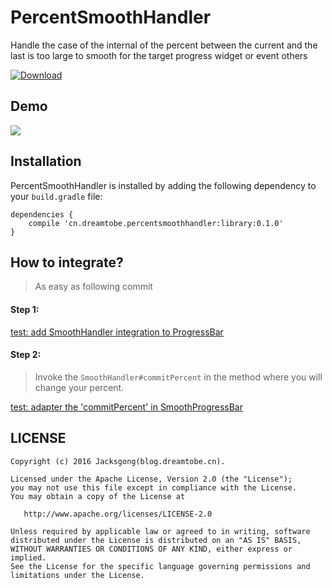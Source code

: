 # PercentSmoothHandler

Handle the case of  the internal of the percent between the current and the last is too large to smooth for the target progress widget or event others

[ ![Download][bintray_svg] ][bintray_link]

## Demo

![][demo_gif]

## Installation

PercentSmoothHandler is installed by adding the following dependency to your `build.gradle` file:

```
dependencies {
    compile 'cn.dreamtobe.percentsmoothhandler:library:0.1.0'
}
```

## How to integrate?

> As easy as following commit

#### Step 1:

[test: add SmoothHandler integration to ProgressBar](https://github.com/Jacksgong/PercentSmoothHandler/commit/d253a86b4cb8dd56332bf4d00cc350fa01fe08f0)

#### Step 2:

> Invoke the `SmoothHandler#commitPercent` in the method where you will change your percent.

[test: adapter the 'commitPercent' in SmoothProgressBar](https://github.com/Jacksgong/PercentSmoothHandler/commit/7092746888610b819658e27c5c616ee85aebb9f5)


## LICENSE

```
Copyright (c) 2016 Jacksgong(blog.dreamtobe.cn).

Licensed under the Apache License, Version 2.0 (the "License");
you may not use this file except in compliance with the License.
You may obtain a copy of the License at

   http://www.apache.org/licenses/LICENSE-2.0

Unless required by applicable law or agreed to in writing, software
distributed under the License is distributed on an "AS IS" BASIS,
WITHOUT WARRANTIES OR CONDITIONS OF ANY KIND, either express or implied.
See the License for the specific language governing permissions and
limitations under the License.
```

[bintray_svg]: https://api.bintray.com/packages/jacksgong/maven/PercentSmoothHandler/images/download.svg
[bintray_link]: https://bintray.com/jacksgong/maven/PercentSmoothHandler/_latestVersion
[demo_gif]: https://github.com/Jacksgong/PercentSmoothHandler/raw/master/art/demo.gif
